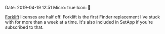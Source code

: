 Date: 2019-04-19 12:51
Micro: true
Icon: 🔗

[Forklift](https://binarynights.com/store) licenses are half off. Forklift is the first Finder replacement I've stuck with for more than a week at a time. It's also included in SetApp if you're subscribed to that.
